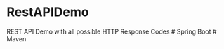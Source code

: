 # RestAPIDemo
REST API Demo with all possible HTTP Response Codes
      # Spring Boot
      # Maven
